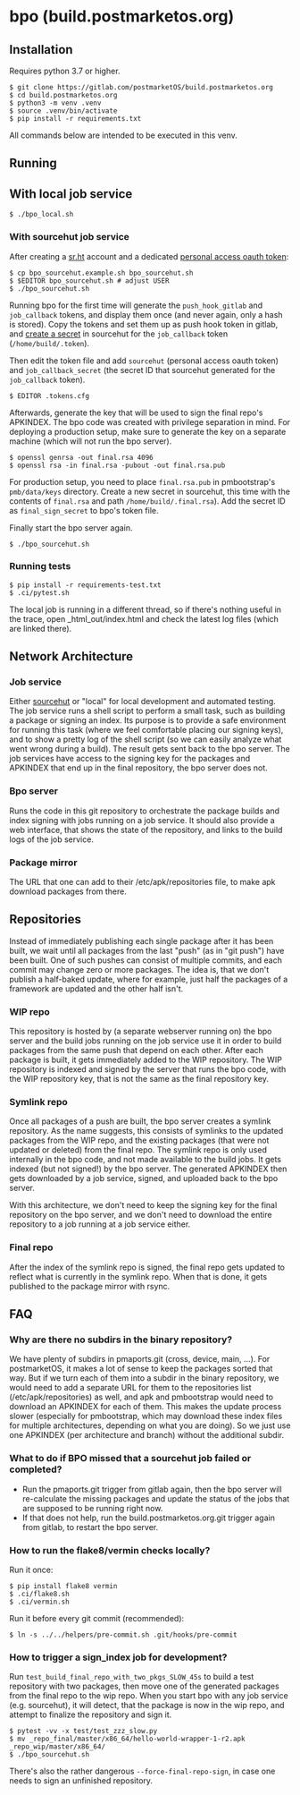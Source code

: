 # bpo (build.postmarketos.org)

## Installation

Requires python 3.7 or higher.

```
$ git clone https://gitlab.com/postmarketOS/build.postmarketos.org
$ cd build.postmarketos.org
$ python3 -m venv .venv
$ source .venv/bin/activate
$ pip install -r requirements.txt
```

All commands below are intended to be executed in this venv.

## Running
## With local job service

```
$ ./bpo_local.sh
```

### With sourcehut job service

After creating a [sr.ht](https://meta.sr.ht/register) account and a dedicated
[personal access oauth token](https://meta.sr.ht/oauth):

```
$ cp bpo_sourcehut.example.sh bpo_sourcehut.sh
$ $EDITOR bpo_sourcehut.sh # adjust USER
$ ./bpo_sourcehut.sh
```

Running bpo for the first time will generate the `push_hook_gitlab` and
`job_callback` tokens, and display them once (and never again, only a hash is
stored). Copy the tokens and set them up as push hook token in gitlab, and
[create a secret](https://builds.sr.ht/secrets) in sourcehut for the
`job_callback` token (`/home/build/.token`).

Then edit the token file and add `sourcehut` (personal access oauth token) and
`job_callback_secret` (the secret ID that sourcehut generated for the
`job_callback` token).

```
$ EDITOR .tokens.cfg
```

Afterwards, generate the key that will be used to sign the final repo's
APKINDEX. The bpo code was created with privilege separation in mind. For
deploying a production setup, make sure to generate the key on a separate
machine (which will not run the bpo server).

```
$ openssl genrsa -out final.rsa 4096
$ openssl rsa -in final.rsa -pubout -out final.rsa.pub
```

For production setup, you need to place `final.rsa.pub` in pmbootstrap's
`pmb/data/keys` directory. Create a new secret in sourcehut, this time with the
contents of `final.rsa` and path `/home/build/.final.rsa`). Add the secret ID
as `final_sign_secret` to bpo's token file.

Finally start the bpo server again.

```
$ ./bpo_sourcehut.sh
```


### Running tests

```
$ pip install -r requirements-test.txt
$ .ci/pytest.sh
```

The local job is running in a different thread, so if there's nothing useful in
the trace, open _html_out/index.html and check the latest log files (which are
linked there).

## Network Architecture

### Job service

Either [sourcehut](https://sourcehut.org/) or "local" for local development and
automated testing. The job service runs a shell script to perform a small task,
such as building a package or signing an index. Its purpose is to provide a
safe environment for running this task (where we feel comfortable placing our
signing keys), and to show a pretty log of the shell script (so we can easily
analyze what went wrong during a build). The result gets sent back to the bpo
server. The job services have access to the signing key for the packages and
APKINDEX that end up in the final repository, the bpo server does not.

### Bpo server

Runs the code in this git repository to orchestrate the package builds and
index signing with jobs running on a job service. It should also provide a web
interface, that shows the state of the repository, and links to the build logs
of the job service.

### Package mirror

The URL that one can add to their /etc/apk/repositories file, to make apk
download packages from there.

## Repositories

Instead of immediately publishing each single package after it has been built,
we wait until all packages from the last "push" (as in "git push") have been
built. One of such pushes can consist of multiple commits, and each commit may
change zero or more packages. The idea is, that we don't publish a half-baked
update, where for example, just half the packages of a framework are updated
and the other half isn't.

### WIP repo

This repository is hosted by (a separate webserver running on) the bpo server
and the build jobs running on the job service use it in order to build packages
from the same push that depend on each other. After each package is built, it
gets immediately added to the WIP repository. The WIP repository is indexed and
signed by the server that runs the bpo code, with the WIP repository key, that
is not the same as the final repository key.

### Symlink repo

Once all packages of a push are built, the bpo server creates a symlink
repository. As the name suggests, this consists of symlinks to the updated
packages from the WIP repo, and the existing packages (that were not updated or
deleted) from the final repo. The symlink repo is only used internally in the
bpo code, and not made available to the build jobs. It gets indexed (but not
signed!) by the bpo server. The generated APKINDEX then gets downloaded by a
job service, signed, and uploaded back to the bpo server.

With this architecture, we don't need to keep the signing key for the final
repository on the bpo server, and we don't need to download the entire
repository to a job running at a job service either.

### Final repo

After the index of the symlink repo is signed, the final repo gets updated to
reflect what is currently in the symlink repo. When that is done, it gets
published to the package mirror with rsync.

## FAQ

### Why are there no subdirs in the binary repository?

We have plenty of subdirs in pmaports.git (cross, device, main, ...). For
postmarketOS, it makes a lot of sense to keep the packages sorted that way. But
if we turn each of them into a subdir in the binary repository, we would need
to add a separate URL for them to the repositories list (/etc/apk/repositories)
as well, and apk and pmbootstrap would need to download an APKINDEX for each of
them. This makes the update process slower (especially for pmbootstrap, which
may download these index files for multiple architectures, depending on what
you are doing). So we just use one APKINDEX (per architecture and branch)
without the additional subdir.

### What to do if BPO missed that a sourcehut job failed or completed?

* Run the pmaports.git trigger from gitlab again, then the bpo server will
  re-calculate the missing packages and update the status of the jobs that are
  supposed to be running right now.
* If that does not help, run the build.postmarketos.org.git trigger again from
  gitlab, to restart the bpo server.

### How to run the flake8/vermin checks locally?

Run it once:
```
$ pip install flake8 vermin
$ .ci/flake8.sh
$ .ci/vermin.sh
```

Run it before every git commit (recommended):
```
$ ln -s ../../helpers/pre-commit.sh .git/hooks/pre-commit
```

### How to trigger a sign_index job for development?

Run `test_build_final_repo_with_two_pkgs_SLOW_45s` to build a test repository
with two packages, then move one of the generated packages from the final repo
to the wip repo. When you start bpo with any job service (e.g. sourcehut), it
will detect, that the package is now in the wip repo, and attempt to finalize
the repository and sign it.

```
$ pytest -vv -x test/test_zzz_slow.py
$ mv _repo_final/master/x86_64/hello-world-wrapper-1-r2.apk _repo_wip/master/x86_64/
$ ./bpo_sourcehut.sh
```

There's also the rather dangerous `--force-final-repo-sign`, in case one needs
to sign an unfinished repository.
